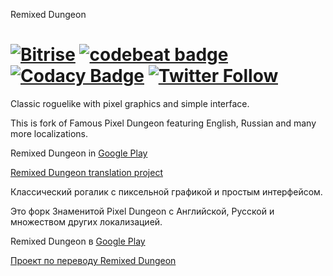 Remixed Dungeon 

[![Bitrise](https://app.bitrise.io/app/e26fee6867be46dc/status.svg?token=6vQccAuFDO9IBcSGhQbwSg&branch=master)](https://app.bitrise.io/app/e26fee6867be46dc)
[![codebeat badge](https://codebeat.co/badges/53dde841-192d-4c22-8025-b4036864919f)](https://codebeat.co/projects/github-com-nyrds-pixel-dungeon-remix-master) 
[![Codacy Badge](https://app.codacy.com/project/badge/Grade/c4cb66f961fe4df2ba8e3a4ddf744e2e)](https://www.codacy.com/gh/NYRDS/remixed-dungeon/dashboard?utm_source=github.com&amp;utm_medium=referral&amp;utm_content=NYRDS/remixed-dungeon&amp;utm_campaign=Badge_Grade)
[![Twitter Follow](https://img.shields.io/twitter/follow/NYRDS?style=social)](https://twitter.com/intent/follow?screen_name=NYRDS)
=====================

Classic roguelike with pixel graphics and simple interface.

This is fork of Famous Pixel Dungeon featuring English, Russian and many more localizations.

Remixed Dungeon in [Google Play](https://play.google.com/store/apps/details?id=com.nyrds.pixeldungeon.ml&referrer=utm_source%3Dgithub%26utm_content%3Dreadme)

[Remixed Dungeon translation project](https://www.transifex.com/projects/p/remixed-dungeon/)

Классический рогалик с пиксельной графикой и простым интерфейсом.

Это форк Знаменитой Pixel Dungeon с Английской, Русской и множеством других локализацией.

Remixed Dungeon в [Google Play](https://play.google.com/store/apps/details?id=com.nyrds.pixeldungeon.ml&referrer=utm_source%3Dgithub%26utm_content%3Dreadme)

[Проект по переводу Remixed Dungeon](https://www.transifex.com/projects/p/remixed-dungeon/)
